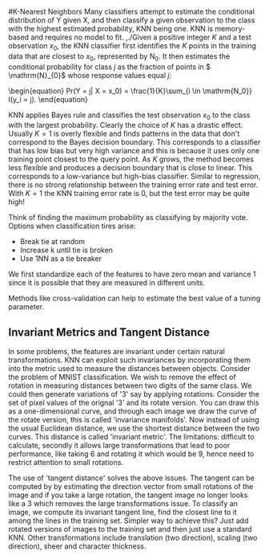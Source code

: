 #K-Nearest Neighbors
Many classifiers attempt to estimate the conditional distribution of Y given X, and then classify a given observation to the class with the highest estimated probability, KNN being one. KNN is memory-based and requires no model to fit.
,./Given a positive integer $K$ and a test observation $x_0$, the KNN classifier first identifies the $K$ points in the training data that are closest to $x_0$, represented by $\mathrm{N}_{0}$.
It then estimates the conditional probability for class $j$ as the fraction of points in $ \mathrm{N}_{0}$ whose response values equal $j$:

\begin{equation}
Pr(Y = j| X = x_0) = \frac{1}{K}\sum_{i \in \mathrm{N_0}} I(y_i = j).
\end{equation}

KNN applies Bayes rule and classifies the test observation $x_0$ to the class with the largest probability.
Clearly the choice of $K$ has a drastic effect. Usually $K = 1$ is overly flexible and finds patterns in the data that don't correspond to the Bayes decision boundary. This corresponds to a classifier that has low bias but very high variance and this is because it uses only one training point closest to the query point. As $K$ grows, the method becomes less flexible and produces a decision boundary that is close to linear. This corresponds to a low-variance but high-bias classifier. Similar to regression, there is no strong relationship between the training error rate and test error. With $K = 1$ the KNN training error rate is 0, but the test error may be quite high!

Think of finding the maximum probability as classifying by majority vote. Options when classification tires arise:
- Break tie at random
- Increase k until tie is broken
- Use 1NN as a tie breaker

We first standardize each of the features to have zero mean and variance 1 since it is possible that they are measured in different units.

Methods like cross-validation can help to estimate the best value of a tuning parameter.

## Invariant Metrics and Tangent Distance
In some problems, the features are invariant under certain natural transformations. KNN can exploit such invariances by incorporating them into the metric used to measure the distances between objects. Consider the problem of MNIST classification. We wish to remove the effect of rotation in measuring distances between two digits of the same class. We could then generate variations of '3' say by applying rotations. Consider the set of pixel values of the orignal '3' and its rotate version. You can draw this as a one-dimensional curve, and through each image we draw the curve of the rotate version, this is called 'invariance manifolds'. Now instead of using the usual Euclidean distance, we use the shortest distance between the two curves. This distance is called 'invariant metric'. The limitations: difficult to calculate, secondly it allows large transformations that lead to poor performance, like taking 6 and rotating it which would be 9, hence need to restrict attention to small rotations.

The use of 'tangent distance' solves the above issues. The tangent can be computed by by estimating the direction vector from small rotations of the image and if you take a large rotation, the tangent image no longer looks like a 3 which removes the large transformations issue. To classify an image, we compute its invariant tangent line, find the closest line to it among the lines in the training set. Simpler way to achieve this? Just add rotated versions of images to the training set and then just use a standard KNN. Other transformations include translation (two direction), scaling (two direction), sheer and character thickness.

